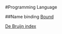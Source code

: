 #Programming Language

##Name binding
[Bound](https://www.fpcomplete.com/user/edwardk/bound)

[De Bruijn index](http://en.wikipedia.org/wiki/De_Bruijn_index)
